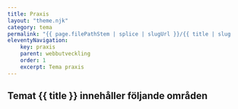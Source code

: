 ```yaml
---
title: Praxis
layout: "theme.njk"
category: tema
permalink: "{{ page.filePathStem | splice | slugUrl }}/{{ title | slug }}.html"
eleventyNavigation:
    key: praxis
    parent: webbutveckling
    order: 1
    excerpt: Tema praxis
---
```

## Temat {{ title }} innehåller följande områden
